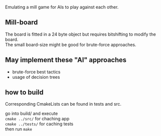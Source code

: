 Emulating a mill game for AIs to play against each other.

## Mill-board
The board is fitted in a 24 byte object but requires bitshifting to modify the board.  
The small board-size might be good for brute-force approaches.

## May implement these "AI" approaches
- brute-force best tactics
- usage of decision trees

## how to build
Corresponding CmakeLists can be found in tests and src.  
  
go into build/ and execute   
`cmake ../src/` for chaching app  
`cmake ../tests/` for caching tests  
then run `make`
